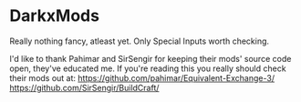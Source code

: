 DarkxMods
=========
Really nothing fancy, atleast yet. Only Special Inputs worth checking.

I'd like to thank Pahimar and SirSengir for keeping their mods' source code open, they've educated me. 
If you're reading this you really should check their mods out at:
https://github.com/pahimar/Equivalent-Exchange-3/
https://github.com/SirSengir/BuildCraft/